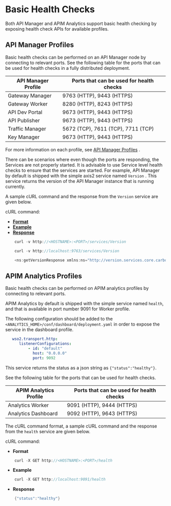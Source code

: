 # Basic Health Checks

Both API Manager and APIM Analytics support basic health checking by exposing health check APIs for available profiles.

## API Manager Profiles

Basic health checks can be performed on an API Manager node by connecting to relevant ports. See the following table for the ports that can be used for health checks in a fully distributed deployment.

| API Manager Profile | Ports that can be used for health checks |
|---------------------|------------------------------------------|
| Gateway Manager     | 9763 (HTTP), 9443 (HTTPS)                |
| Gateway Worker      | 8280 (HTTP), 8243 (HTTPS)                |
| API Dev Portal      | 9673 (HTTP), 9443 (HTTPS)                |
| API Publisher       | 9673 (HTTP), 9443 (HTTPS)                |
| Traffic Manager     | 5672 (TCP), 7611 (TCP), 7711 (TCP)       |
| Key Manager         | 9673 (HTTP), 9443 (HTTPS)                |

For more information on each profile, see [API Manager Profiles](https://docs.wso2.com/display/AM260/Product+Profiles) .

There can be scenarios where even though the ports are responding, the Services are not properly started. It is advisable to use Service level health checks to ensure that the services are started. For example, API Manager by default is shipped with the simple axis2 service named `Version` . This service returns the version of the API Manager instance that is running currently.

A sample cURL command and the response from the `Version` service are given below.

cURL command:

-   [**Format**](#c68169d1a59945f4905a9a6dc2f8c339)
-   [**Example**](#Example)
-   [**Response**](#response)

``` java
    curl -v http://<HOSTNAME>:<PORT>/services/Version
```

``` java
    curl -v http://localhost:9763/services/Version
```

``` java
    <ns:getVersionResponse xmlns:ns="http://version.services.core.carbon.wso2.org"><return>WSO2 API Manager-2.6.0</return></ns:getVersionResponse>
```
## APIM Analytics Profiles

Basic health checks can be performed on APIM analytics profiles by connecting to relevant ports. 

APIM Analytics by default is shipped with the simple service named `health`, and that is available in port number 9091 for Worker profile.
 
The following configuration should be added to the `<ANALYTICS_HOME>/conf/dashboard/deployment.yaml` in order to expose the service in the dashboard profile.
```yaml
   wso2.transport.http:
      listenerConfigurations:
          - id: "default"
            host: "0.0.0.0"
            port: 9092
```
This service returns the status as a json string as `{"status":"healthy"}`.

See the following table for the ports that can be used for health checks.

| APIM Analytics Profile | Ports that can be used for health checks |
|------------------------|------------------------------------------|
| Analytics Worker       | 9091 (HTTP), 9444 (HTTPS)                |
| Analytics Dashboard    | 9092 (HTTP), 9643 (HTTPS)                |

The cURL command format, a sample cURL command and the response from the `health` service are given below.

cURL command:

-   **Format**
``` java
    curl -X GET http://<HOSTNAME>:<PORT>/health
```
-   **Example**
``` java
    curl -X GET http://localhost:9091/health
```
-   **Response**
``` java
    {"status":"healthy"}
```
